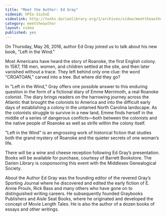 ```yaml
---
title: "Meet the Author: Ed Gray"
videoid: hPIo-3iu5xE
videolink: http://tonks.darienlibrary.org/1/archives/video/meettheauthor/20160526_ed_gray.mp4
category: meettheauthor
layout: video
published: yes
---
```


On Thursday, May 26, 2016, author Ed Gray joined us to talk about his new book, "Left in the Wind." 

Most Americans have heard the story of Roanoke, the first English colony. In 1587, 118 men, women, and children settled at the site, and then later vanished without a trace. They left behind only one clue: the word “CROATOAN,” carved into a tree. But where did they go?

In "Left in the Wind," Gray offers one possible answer to this enduring question in the form of a fictional diary of Emme Merrimoth, a real Roanoke colonist. The diary brings readers on the harrowing journey across the Atlantic that brought the colonists to America and into the difficult early days of establishing a colony in the untamed North Carolina landscape. As the colonists struggle to survive in a new land, Emme finds herself in the middle of a series of dangerous conflicts—both between the colonists and the native people of Roanoke as well as strife within the colony itself.

"Left in the Wind" is an engrossing work of historical fiction that studies both the grand mystery of Roanoke and the quieter secrets of one woman’s life.

There will be a wine and cheese reception following Ed Gray’s presentation. Books will be available for purchase, courtesy of Barrett Bookstore. The Darien Library is cosponsoring this event with  the Middlesex Genealogical Society.

About the Author
Ed Gray was the founding editor of the revered Gray’s Sporting Journal where he discovered and edited the early fiction of E. Annie Proulx, Rick Bass and many others who have gone on to distinguished writing careers. He subsequently founded Graybooks Publishers and Aisle Seat Books, where he originated and developed the concept of Movie Length Tales. He is also the author of a dozen books of essays and other writings.